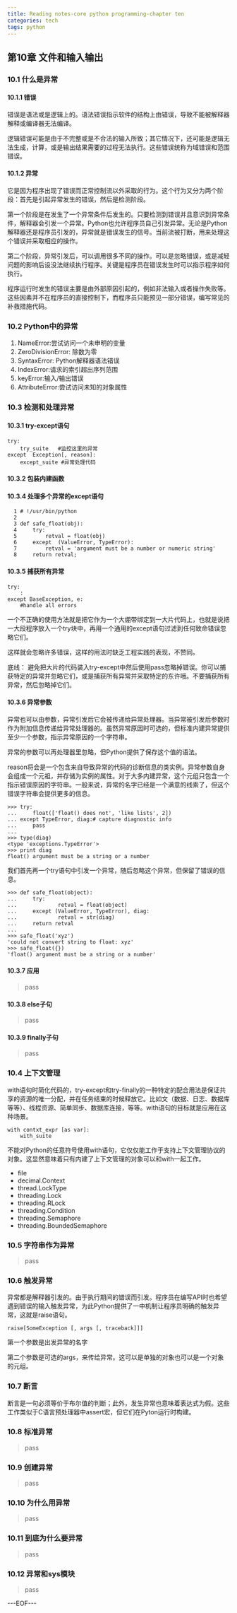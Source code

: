 ```yaml
---
title: Reading notes-core python programming-chapter ten
categories: tech
tags: python
---
```


## 第10章 文件和输入输出 ##

### 10.1 什么是异常 ###

#### 10.1.1 错误 ####

错误是语法或是逻辑上的。语法错误指示软件的结构上由错误，导致不能被解释器解释或编译器无法编译。

逻辑错误可能是由于不完整或是不合法的输入所致；其它情况下，还可能是逻辑无法生成，计算，或是输出结果需要的过程无法执行。这些错误统称为域错误和范围错误。

#### 10.1.2 异常 ####

它是因为程序出现了错误而正常控制流以外采取的行为。这个行为又分为两个阶段：首先是引起异常发生的错误，然后是检测阶段。

第一个阶段是在发生了一个异常条件后发生的。只要检测到错误并且意识到异常条件，解释器会引发一个异常。Python也允许程序员自己引发异常。无论是Python解释器还是程序员引发的，异常就是错误发生的信号。当前流被打断，用来处理这个错误并采取相应的操作。

第二个阶段，异常引发后，可以调用很多不同的操作。可以是忽略错误，或是减轻问题的影响后设没法继续执行程序。关键是程序员在错误发生时可以指示程序如何执行。

程序运行时发生的错误主要是由外部原因引起的，例如非法输入或者操作失败等。这些因素并不在程序员的直接控制下，而程序员只能预见一部分错误，编写常见的补救措施代码。

### 10.2 Python中的异常 ###

1. NameError:尝试访问一个未申明的变量
2. ZeroDivisionError: 除数为零
3. SyntaxError: Python解释器语法错误
4. IndexError:请求的索引超出序列范围
5. keyError:输入/输出错误
6. AttributeError:尝试访问未知的对象属性

### 10.3 检测和处理异常 ###

#### 10.3.1 try-except语句 ####

    try:
		try_suite	#监控这里的异常
	except	Exception[, reason]:
		except_suite #异常处理代码


#### 10.3.2 包装内建函数 ####

#### 10.3.4 处理多个异常的except语句 ####

      1 # !/usr/bin/python
	  2
	  3 def safe_float(obj):
	  4     try:
	  5         retval = float(obj)
	  6     except  (ValueError, TypeError):
	  7         retval = 'argument must be a number or numeric string'
	  8     return retval;

#### 10.3.5 捕获所有异常 ####

    try:
		:
	except BaseException, e:
		#handle all errors

一个不正确的使用方法就是把它作为一个大绷带绑定到一大片代码上，也就是说把一大段程序放入一个try块中，再用一个通用的except语句过滤到任何致命错误忽略它们。

这样就会忽略许多错误，这样的用法时缺乏工程实践的表现，不赞同。

底线： 避免把大片的代码装入try-except中然后使用pass忽略掉错误。你可以捕获特定的异常并忽略它们，或是捕获所有异常并采取特定的东许哦。不要捕获所有异常，然后忽略掉它们。

#### 10.3.6 异常参数

异常也可以由参数，异常引发后它会被传递给异常处理器。当异常被引发后参数时作为附加信息传递给异常处理器的。虽然异常原因时可选的，但标准内建异常提供至少一个参数，指示异常原因的一个字符串。

异常的参数可以再处理器里忽略，但Python提供了保存这个值的语法。

reason将会是一个包含来自导致异常的代码的诊断信息的类实例。异常参数自身会组成一个元祖，并存储为实例的属性。对于大多内建异常，这个元组只包含一个指示错误原因的字符串。一般来说，异常的名字已经是一个满意的线索了，但这个错误字符串会提供更多的信息。

    >>> try:
	...     float(['float() does not', 'like lists', 2])
	... except TypeError, diag:# capture diagnostic info
	...     pass
	...
	>>> type(diag)
	<type 'exceptions.TypeError'>
	>>> print diag
	float() argument must be a string or a number

我们首先再一个try语句中引发一个异常，随后忽略这个异常，但保留了错误的信息。

	>>> def safe_float(object):
	...     try:
	...             retval = float(object)
	...     except (ValueError, TypeError), diag:
	...             retval = str(diag)
	...     return retval
	...
	>>> safe_float('xyz')
	'could not convert string to float: xyz'
	>>> safe_float({})
	'float() argument must be a string or a number'

#### 10.3.7 应用 ####

> pass

#### 10.3.8 else子句 ####

> pass

#### 10.3.9 finally子句 ####

> pass

### 10.4 上下文管理 ###

with语句时简化代码的，try-except和try-finally的一种特定的配合用法是保证共享的资源的唯一分配，并在任务结束的时候释放它。比如文（数据、日志、数据库等等）、线程资源、简单同步、数据库连接，等等。with语句的目标就是应用在这种场景。

    with contxt_expr [as var]:
		with_suite

不能对Python的任意符号使用with语句，它仅仅能工作于支持上下文管理协议的对象。这显然意味着只有内建了上下文管理的对象可以和with一起工作。


- file
- decimal.Context
- thread.LockType
- threading.Lock
- threading.RLock
- threading.Condition
- threading.Semaphore
- threading.BoundedSemaphore

### 10.5 字符串作为异常 ###

> pass

### 10.6 触发异常 ###

异常都是解释器引发的。由于执行期间的错误而引发。程序员在编写API时也希望遇到错误的输入触发异常，为此Python提供了一中机制让程序员明确的触发异常，这就是raise语句。

    raise[SomeException [, args [, traceback]]]

第一个参数是出发异常的名字

第二个参数是可选的args，来传给异常。这可以是单独的对象也可以是一个对象的元组。

### 10.7 断言 ###

断言是一句必须等价于布尔值的判断；此外，发生异常也意味着表达式为假。这些工作类似于C语言预处理器中assert宏，但它们在Pyton运行时构建。

### 10.8 标准异常 ###

> pass

### 10.9 创建异常 ###

> pass

### 10.10 为什么用异常 ###
>
> pass

### 10.11 到底为什么要异常 ###

> pass

### 10.12 异常和sys模块 ###

> pass







































---EOF---
